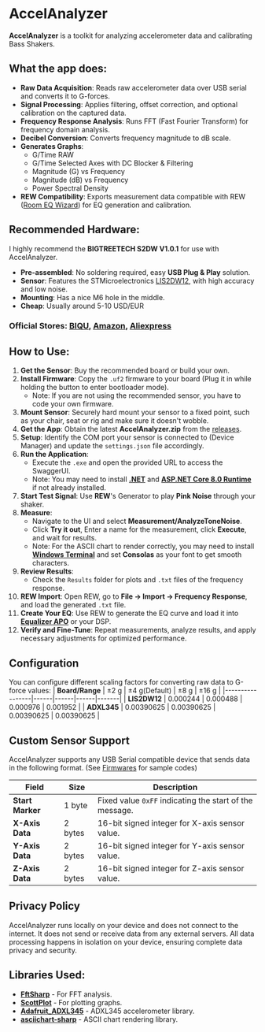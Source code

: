 

# AccelAnalyzer
**AccelAnalyzer** is a toolkit for analyzing accelerometer data and calibrating Bass Shakers.

## What the app does:
- **Raw Data Acquisition**: Reads raw accelerometer data over USB serial and converts it to G-forces.
- **Signal Processing**: Applies filtering, offset correction, and optional calibration on the captured data.
- **Frequency Response Analysis**: Runs FFT (Fast Fourier Transform) for frequency domain analysis.
- **Decibel Conversion**: Converts frequency magnitude to dB scale.
- **Generates Graphs**: 
  - G/Time RAW
  - G/Time Selected Axes with DC Blocker & Filtering
  - Magnitude (G) vs Frequency
  - Magnitude (dB) vs Frequency
  - Power Spectral Density
- **REW Compatibility**: Exports measurement data compatible with REW ([Room EQ Wizard](https://www.roomeqwizard.com/)) for EQ generation and calibration.

## Recommended Hardware:
I highly recommend the **BIGTREETECH S2DW V1.0.1** for use with AccelAnalyzer.
 -   **Pre-assembled**: No soldering required, easy  **USB Plug & Play** solution.
 -   **Sensor**: Features the STMicroelectronics [LIS2DW12](https://www.st.com/en/mems-and-sensors/lis2dw12.html), with  high accuracy and low noise.
 - **Mounting**: Has a nice M6 hole in the middle.
 - **Cheap**: Usually around 5-10 USD/EUR
 
### Official Stores:    [BIQU](https://biqu.equipment/products/adxl-345-accelerometer-board-for-36-stepper-motors?variant=40446852759650), [Amazon](https://www.amazon.com/BIGTREETECH-S2DW-Acceleration-Raspberry-Pi-Accelerometer/dp/B0CHFMBFCJ?ref_=ast_sto_dp), [Aliexpress](https://www.aliexpress.com/item/1005004243190853.html?spm=a2g0o.store_pc_home.promoteWysiwyg_4000000448804.1005004243190853)




## How to Use:
1. **Get the Sensor**: Buy the recommended board or build your own.
2. **Install Firmware**: Copy the `.uf2` firmware to your board (Plug it in while holding the button to enter bootloader mode).
	- Note: If you are not using the recommended sensor, you have to code your own firmware.
3. **Mount Sensor**: Securely hard mount your sensor to a fixed point, such as your chair, seat or rig and make sure it doesn't wobble.
4. **Get the App**: Obtain the latest **AccelAnalyzer.zip** from the [releases](https://github.com/Nabenishi/AccelAnalyzer.Releases/releases).
5. **Setup**: Identify the COM port your sensor is connected to (Device Manager) and update the `settings.json` file accordingly.
6. **Run the Application**: 
   - Execute the `.exe` and open the provided URL to access the SwaggerUI.
   - Note: You may need to install [**.NET**](https://dotnet.microsoft.com/en-us/download) and [**ASP.NET Core 8.0 Runtime**](https://dotnet.microsoft.com/en-us/download/dotnet/thank-you/runtime-aspnetcore-8.0.8-windows-hosting-bundle-installer) if not already installed.
7. **Start Test Signal**: Use **REW**'s Generator to play **Pink Noise** through your shaker.
8. **Measure**:
   - Navigate to the UI and select **Measurement/AnalyzeToneNoise**.
   - Click **Try it out**, Enter a name for the measurement, click **Execute**, and wait for results.
   - Note: For the ASCII chart to render correctly, you may need to install [**Windows Terminal**](https://apps.microsoft.com/detail/9n0dx20hk701?hl=en-gb&gl=US) and set **Consolas** as your font to get smooth characters.
9. **Review Results**:
   - Check the `Results` folder for plots and `.txt` files of the frequency response.
10. **REW Import**: Open REW, go to **File -> Import -> Frequency Response**, and load the generated `.txt` file.
11. **Create Your EQ**: Use REW to generate the EQ curve and load it into **[Equalizer APO](https://sourceforge.net/projects/equalizerapo/)** or your DSP.
12. **Verify and Fine-Tune**: Repeat measurements, analyze results, and apply necessary adjustments for optimized performance.

## Configuration
You can configure different scaling factors for converting raw data to G-force values:
| **Board/Range** | ±2 g | ±4 g(Default) | ±8 g | ±16 g |
|-----------------|------|------|------|-------|
| **LIS2DW12**    | 0.000244 | 0.000488 | 0.000976 | 0.001952 |
| **ADXL345**     | 0.00390625 | 0.00390625 | 0.00390625 | 0.00390625 |


## Custom Sensor Support
AccelAnalyzer supports any USB Serial compatible device that sends data in the following format. (See [Firmwares](https://github.com/Nabenishi/AccelAnalyzer.Releases/tree/main/Firmwares) for sample codes)

| **Field**        | **Size** | **Description**                               |
|------------------|----------|-----------------------------------------------|
| **Start Marker** | 1 byte   | Fixed value `0xFF` indicating the start of the message. |
| **X-Axis Data**  | 2 bytes  | 16-bit signed integer for X-axis sensor value. |
| **Y-Axis Data**  | 2 bytes  | 16-bit signed integer for Y-axis sensor value. |
| **Z-Axis Data**  | 2 bytes  | 16-bit signed integer for Z-axis sensor value. |

## Privacy Policy
AccelAnalyzer runs locally on your device and does not connect to the internet. It does not send or receive data from any external servers. All data processing happens in isolation on your device, ensuring complete data privacy and security.

## Libraries Used:
- [**FftSharp**](https://github.com/swharden/FftSharp) - For FFT analysis.
- [**ScottPlot**](https://github.com/ScottPlot/ScottPlot) - For plotting graphs.
- [**Adafruit_ADXL345**](https://github.com/adafruit/Adafruit_ADXL345) - ADXL345 accelerometer library.
- [**asciichart-sharp**](https://github.com/NathanBaulch/asciichart-sharp) - ASCII chart rendering library.
